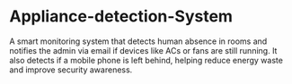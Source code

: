 # Appliance-detection-System
A smart monitoring system that detects human absence in rooms and notifies the admin via email if devices like ACs or fans are still running. It also detects if a mobile phone is left behind, helping reduce energy waste and improve security awareness.
